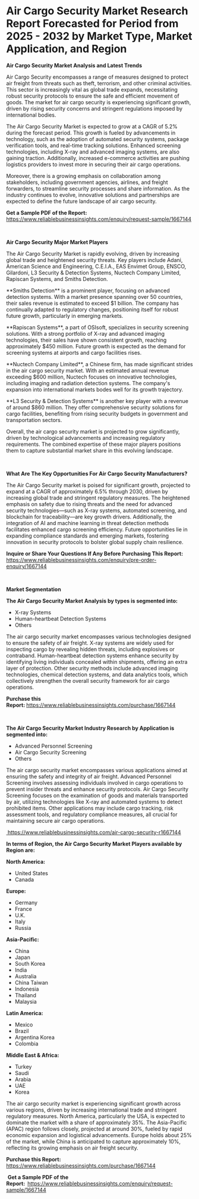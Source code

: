 <p><h1>Air Cargo Security Market Research Report Forecasted for Period from 2025 -  2032 by Market Type, Market Application, and Region</h1></p><p><strong>Air Cargo Security Market Analysis and Latest Trends</strong></p>
<p><p>Air Cargo Security encompasses a range of measures designed to protect air freight from threats such as theft, terrorism, and other criminal activities. This sector is increasingly vital as global trade expands, necessitating robust security protocols to ensure the safe and efficient movement of goods. The market for air cargo security is experiencing significant growth, driven by rising security concerns and stringent regulations imposed by international bodies.</p><p>The Air Cargo Security Market is expected to grow at a CAGR of 5.2% during the forecast period. This growth is fueled by advancements in technology, such as the adoption of automated security systems, package verification tools, and real-time tracking solutions. Enhanced screening technologies, including X-ray and advanced imaging systems, are also gaining traction. Additionally, increased e-commerce activities are pushing logistics providers to invest more in securing their air cargo operations.</p><p>Moreover, there is a growing emphasis on collaboration among stakeholders, including government agencies, airlines, and freight forwarders, to streamline security processes and share information. As the industry continues to evolve, innovative solutions and partnerships are expected to define the future landscape of air cargo security.</p></p>
<p><strong>Get a Sample PDF of the Report:&nbsp;</strong> <a href="https://www.reliablebusinessinsights.com/enquiry/request-sample/1667144?utm_campaign=3175&utm_medium=2&utm_source=Github&utm_content=ia&utm_term=17042025&utm_id=air-cargo-security">https://www.reliablebusinessinsights.com/enquiry/request-sample/1667144</a></p>
<p>&nbsp;</p>
<p><strong>Air Cargo Security Major Market Players</strong></p>
<p><p>The Air Cargo Security Market is rapidly evolving, driven by increasing global trade and heightened security threats. Key players include Adani, American Science and Engineering, C.E.I.A., EAS Envimet Group, ENSCO, Gilardoni, L3 Security & Detection Systems, Nuctech Company Limited, Rapiscan Systems, and Smiths Detection.</p><p>**Smiths Detection** is a prominent player, focusing on advanced detection systems. With a market presence spanning over 50 countries, their sales revenue is estimated to exceed $1 billion. The company has continually adapted to regulatory changes, positioning itself for robust future growth, particularly in emerging markets.</p><p>**Rapiscan Systems**, a part of OSIsoft, specializes in security screening solutions. With a strong portfolio of X-ray and advanced imaging technologies, their sales have shown consistent growth, reaching approximately $450 million. Future growth is expected as the demand for screening systems at airports and cargo facilities rises.</p><p>**Nuctech Company Limited**, a Chinese firm, has made significant strides in the air cargo security market. With an estimated annual revenue exceeding $600 million, Nuctech focuses on innovative technologies, including imaging and radiation detection systems. The company's expansion into international markets bodes well for its growth trajectory.</p><p>**L3 Security & Detection Systems** is another key player with a revenue of around $860 million. They offer comprehensive security solutions for cargo facilities, benefiting from rising security budgets in government and transportation sectors.</p><p>Overall, the air cargo security market is projected to grow significantly, driven by technological advancements and increasing regulatory requirements. The combined expertise of these major players positions them to capture substantial market share in this evolving landscape.</p></p>
<p>&nbsp;</p>
<p><strong>What Are The Key Opportunities For Air Cargo Security Manufacturers?</strong></p>
<p><p>The Air Cargo Security market is poised for significant growth, projected to expand at a CAGR of approximately 6.5% through 2030, driven by increasing global trade and stringent regulatory measures. The heightened emphasis on safety due to rising threats and the need for advanced security technologies—such as X-ray systems, automated screening, and blockchain for traceability—are key growth drivers. Additionally, the integration of AI and machine learning in threat detection methods facilitates enhanced cargo screening efficiency. Future opportunities lie in expanding compliance standards and emerging markets, fostering innovation in security protocols to bolster global supply chain resilience.</p></p>
<p><strong>Inquire or Share Your Questions If Any Before Purchasing This Report:</strong> <a href="https://www.reliablebusinessinsights.com/enquiry/pre-order-enquiry/1667144?utm_campaign=3175&utm_medium=2&utm_source=Github&utm_content=ia&utm_term=17042025&utm_id=air-cargo-security">https://www.reliablebusinessinsights.com/enquiry/pre-order-enquiry/1667144</a></p>
<p>&nbsp;</p>
<p><strong>Market Segmentation</strong></p>
<p><strong>The Air Cargo Security Market Analysis by types is segmented into:</strong></p>
<p><ul><li>X-ray Systems</li><li>Human-heartbeat Detection Systems</li><li>Others</li></ul></p>
<p><p>The air cargo security market encompasses various technologies designed to ensure the safety of air freight. X-ray systems are widely used for inspecting cargo by revealing hidden threats, including explosives or contraband. Human-heartbeat detection systems enhance security by identifying living individuals concealed within shipments, offering an extra layer of protection. Other security methods include advanced imaging technologies, chemical detection systems, and data analytics tools, which collectively strengthen the overall security framework for air cargo operations.</p></p>
<p><strong>Purchase this Report:&nbsp;</strong><a href="https://www.reliablebusinessinsights.com/purchase/1667144?utm_campaign=3175&utm_medium=2&utm_source=Github&utm_content=ia&utm_term=17042025&utm_id=air-cargo-security">https://www.reliablebusinessinsights.com/purchase/1667144</a></p>
<p>&nbsp;</p>
<p><strong>The Air Cargo Security Market Industry Research by Application is segmented into:</strong></p>
<p><ul><li>Advanced Personnel Screening</li><li>Air Cargo Security Screening</li><li>Others</li></ul></p>
<p><p>The air cargo security market encompasses various applications aimed at ensuring the safety and integrity of air freight. Advanced Personnel Screening involves assessing individuals involved in cargo operations to prevent insider threats and enhance security protocols. Air Cargo Security Screening focuses on the examination of goods and materials transported by air, utilizing technologies like X-ray and automated systems to detect prohibited items. Other applications may include cargo tracking, risk assessment tools, and regulatory compliance measures, all crucial for maintaining secure air cargo operations.</p></p>
<p><a href="https://www.reliablebusinessinsights.com/air-cargo-security-r1667144?utm_campaign=3175&utm_medium=2&utm_source=Github&utm_content=ia&utm_term=17042025&utm_id=air-cargo-security">&nbsp;https://www.reliablebusinessinsights.com/air-cargo-security-r1667144</a></p>
<p><strong>In terms of Region, the Air Cargo Security Market Players available by Region are:</strong></p>
<p>
    <p> <strong> North America: </strong>
        <ul>
            <li>United States</li>
            <li>Canada</li>
        </ul>
        </p> 
    <p> <strong> Europe: </strong>
        <ul>
            <li>Germany</li>
            <li>France</li>
            <li>U.K.</li>
            <li>Italy</li>
            <li>Russia</li>
        </ul>
        </p> 
    <p> <strong> Asia-Pacific: </strong>
        <ul>
            <li>China</li>
            <li>Japan</li>
            <li>South Korea</li>
            <li>India</li>
            <li>Australia</li>
            <li>China Taiwan</li>
            <li>Indonesia</li>
            <li>Thailand</li>
            <li>Malaysia</li>
        </ul>
        </p> 
    <p> <strong> Latin America: </strong>
        <ul>
            <li>Mexico</li>
            <li>Brazil</li>
            <li>Argentina Korea</li>
            <li>Colombia</li>
        </ul>
        </p> 
    <p> <strong> Middle East & Africa: </strong>
        <ul>
            <li>Turkey</li>
            <li>Saudi</li>
            <li>Arabia</li>
            <li>UAE</li>
            <li>Korea</li>
        </ul>
    </p>
    </p>
<p><p>The air cargo security market is experiencing significant growth across various regions, driven by increasing international trade and stringent regulatory measures. North America, particularly the USA, is expected to dominate the market with a share of approximately 35%. The Asia-Pacific (APAC) region follows closely, projected at around 30%, fueled by rapid economic expansion and logistical advancements. Europe holds about 25% of the market, while China is anticipated to capture approximately 10%, reflecting its growing emphasis on air freight security.</p></p>
<p><strong>Purchase this Report: </strong><a href="https://www.reliablebusinessinsights.com/purchase/1667144?utm_campaign=3175&utm_medium=2&utm_source=Github&utm_content=ia&utm_term=17042025&utm_id=air-cargo-security">https://www.reliablebusinessinsights.com/purchase/1667144</a></p>
<p>&nbsp;<strong>Get a Sample PDF of the Report:&nbsp;&nbsp;</strong><a href="https://www.reliablebusinessinsights.com/enquiry/request-sample/1667144?utm_campaign=3175&utm_medium=2&utm_source=Github&utm_content=ia&utm_term=17042025&utm_id=air-cargo-security">https://www.reliablebusinessinsights.com/enquiry/request-sample/1667144</a></p>
<p><strong></strong></p>
<p><p></p><p></p><p></p></p>